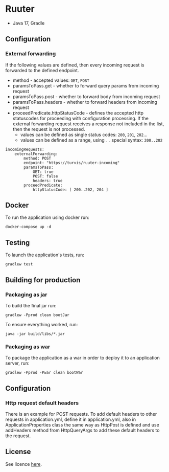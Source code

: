 # Ruuter
- Java 17, Gradle

## Configuration

### External forwarding
If the following values are defined, then every incoming request is forwarded to the defined endpoint.
* method - accepted values: `GET`, `POST`
* paramsToPass.get - whether to forward query params from incoming request
* paramsToPass.post - whether to forward body from incoming request
* paramsToPass.headers - whether to forward headers from incoming request
* proceedPredicate.httpStatusCode - defines the accepted http statuscodes for proceeding with configuration processing. If the external forwarding request
 receives a response not included in the list, then the request is not processed.
  * values can be defined as single status codes: `200`, `201`, `202`...
  * values can be defined as a range, using `..` special syntax: `200..202`
```
incomingRequests:
    externalForwarding:
        method: POST
        endpoint: "https://turvis/ruuter-incoming"
        paramsToPass:
            GET: true
            POST: false
            headers: true
        proceedPredicate:
            httpStatusCode: [ 200..202, 204 ]
```

## Docker

To run the application using docker run:

```
docker-compose up -d
```

## Testing

To launch the application's tests, run:

```
gradlew test
```


## Building for production

### Packaging as jar

To build the final jar run:

```
gradlew -Pprod clean bootJar
```

To ensure everything worked, run:

```
java -jar build/libs/*.jar
```

### Packaging as war

To package the application as a war in order to deploy it to an application server, run:

```
gradlew -Pprod -Pwar clean bootWar
```

## Configuration
### Http request default headers

There is an example for POST requests. To add default headers to other requests in application.yml, define it in application.yml, also in
ApplicationProperties class the same way as HttpPost is defined and use addHeaders method from HttpQueryArgs to add these default headers to the request.


## License

See licence [here](LICENSE).
